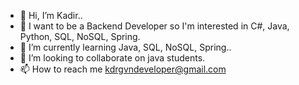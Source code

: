 - 👋 Hi, I’m Kadir..
- 👀 I want to be a Backend Developer so I'm interested in C#, Java, Python, SQL, NoSQL, Spring.
- 🌱 I’m currently learning Java, SQL, NoSQL, Spring..
- 💞️ I’m looking to collaborate on java students.
- 📫 How to reach me kdrgvndeveloper@gmail.com

<!---
Kadirgvn92/Kadirgvn92 is a ✨ special ✨ repository because its `README.md` (this file) appears on your GitHub profile.
You can click the Preview link to take a look at your changes.
--->
